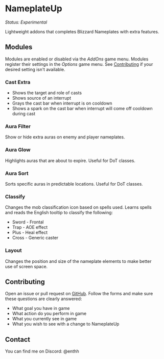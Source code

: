 # NameplateUp

*Status: Experimental*

Lightweight addons that completes Blizzard Nameplates with extra features.


## Modules

Modules are enabled or disabled via the _AddOns_ game menu. Modules register their settings in the _Options_ game menu. See [Contributing](#Contributing) if your desired setting isn't available.

### Cast Extra

* Shows the target and role of casts
* Shows source of an interrupt
* Grays the cast bar when interrupt is on cooldown
* Shows a spark on the cast bar when interrupt will come off cooldown during cast

### Aura Filter

Show or hide extra auras on enemy and player nameplates.

### Aura Glow

Highlights auras that are about to expire. Useful for DoT classes.

### Aura Sort

Sorts specific auras in predictable locations. Useful for DoT classes.

### Classify

Changes the mob classification icon based on spells used. Learns spells and reads the English tooltip to classify the following:

  * Sword - Frontal
  * Trap - AOE effect
  * Plus - Heal effect
  * Cross - Generic caster

### Layout

Changes the position and size of the nameplate elements to make better use of screen space.


## Contributing

Open an issue or pull request on [GitHub](https://github.com/enthh/NameplateUp). Follow the forms and make sure these questions are clearly answered:

* What goal you have in game
* What action do you perform in game
* What you currently see in game
* What you wish to see with a change to NameplateUp

## Contact

You can find me on Discord: @enthh